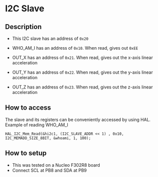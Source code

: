 # I2C Slave

## Description

* This I2C slave has an address of `0x20`

* WHO_AM_I has an address of `0x10`. When read, gives out `0xEE` 

* OUT_X has an address of `0x21`. When read, gives out the x-axis linear acceleration
* OUT_Y has an address of `0x22`. When read, gives out the y-axis linear acceleration
* OUT_Z has an address of `0x23`. When read, gives out the z-axis linear acceleration

## How to access

The slave and its registers can be conveniently accessed by using HAL. Example of reading WHO_AM_I
```
HAL_I2C_Mem_Read(&hi2c1, (I2C_SLAVE_ADDR << 1) , 0x10, I2C_MEMADD_SIZE_8BIT, &whoami, 1, 100);
```

## How to setup
* This was tested on a Nucleo F302R8 board
* Connect SCL at PB8 and SDA at PB9


